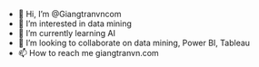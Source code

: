 - 👋 Hi, I’m @Giangtranvncom
- 👀 I’m interested in data mining
- 🌱 I’m currently learning AI
- 💞️ I’m looking to collaborate on data mining, Power BI, Tableau
- 📫 How to reach me  giangtranvn.com

<!---
Giangtranvncom/Giangtranvncom is a ✨ special ✨ repository because its `README.md` (this file) appears on your GitHub profile.
You can click the Preview link to take a look at your changes.
--->
